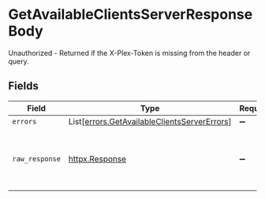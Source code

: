 # GetAvailableClientsServerResponseBody

Unauthorized - Returned if the X-Plex-Token is missing from the header or query.


## Fields

| Field                                                                                                  | Type                                                                                                   | Required                                                                                               | Description                                                                                            |
| ------------------------------------------------------------------------------------------------------ | ------------------------------------------------------------------------------------------------------ | ------------------------------------------------------------------------------------------------------ | ------------------------------------------------------------------------------------------------------ |
| `errors`                                                                                               | List[[errors.GetAvailableClientsServerErrors](../../models/errors/getavailableclientsservererrors.md)] | :heavy_minus_sign:                                                                                     | N/A                                                                                                    |
| `raw_response`                                                                                         | [httpx.Response](https://www.python-httpx.org/api/#response)                                           | :heavy_minus_sign:                                                                                     | Raw HTTP response; suitable for custom response parsing                                                |